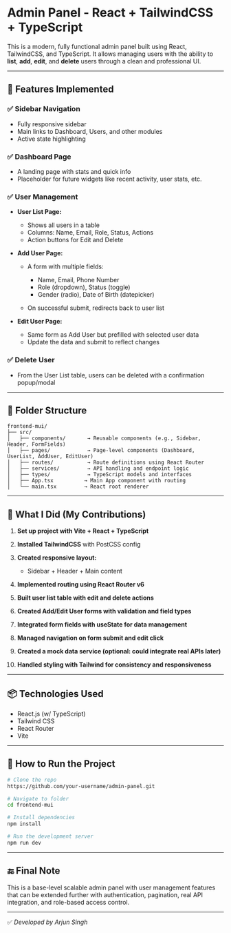 # Admin Panel - React + TailwindCSS + TypeScript

This is a modern, fully functional admin panel built using React, TailwindCSS, and TypeScript. It allows managing users with the ability to **list**, **add**, **edit**, and **delete** users through a clean and professional UI.

---

## 🚀 Features Implemented

### ✅ Sidebar Navigation

* Fully responsive sidebar
* Main links to Dashboard, Users, and other modules
* Active state highlighting

### ✅ Dashboard Page

* A landing page with stats and quick info
* Placeholder for future widgets like recent activity, user stats, etc.

### ✅ User Management

* **User List Page:**

  * Shows all users in a table
  * Columns: Name, Email, Role, Status, Actions
  * Action buttons for Edit and Delete

* **Add User Page:**

  * A form with multiple fields:

    * Name, Email, Phone Number
    * Role (dropdown), Status (toggle)
    * Gender (radio), Date of Birth (datepicker)
  * On successful submit, redirects back to user list

* **Edit User Page:**

  * Same form as Add User but prefilled with selected user data
  * Update the data and submit to reflect changes

### ✅ Delete User

* From the User List table, users can be deleted with a confirmation popup/modal

---

## 📁 Folder Structure

```
frontend-mui/
├── src/
│   ├── components/       → Reusable components (e.g., Sidebar, Header, FormFields)
│   ├── pages/            → Page-level components (Dashboard, UserList, AddUser, EditUser)
│   ├── routes/           → Route definitions using React Router
│   ├── services/         → API handling and endpoint logic
│   ├── types/            → TypeScript models and interfaces
│   ├── App.tsx          → Main App component with routing
│   └── main.tsx         → React root renderer
```

---

## 🧠 What I Did (My Contributions)

1. **Set up project with Vite + React + TypeScript**
2. **Installed TailwindCSS** with PostCSS config
3. **Created responsive layout:**

   * Sidebar + Header + Main content
4. **Implemented routing using React Router v6**
5. **Built user list table with edit and delete actions**
6. **Created Add/Edit User forms with validation and field types**
7. **Integrated form fields with useState for data management**
8. **Managed navigation on form submit and edit click**
9. **Created a mock data service (optional: could integrate real APIs later)**
10. **Handled styling with Tailwind for consistency and responsiveness**

---

## 📦 Technologies Used

* React.js (w/ TypeScript)
* Tailwind CSS
* React Router
* Vite

---

## 📌 How to Run the Project

```bash
# Clone the repo
https://github.com/your-username/admin-panel.git

# Navigate to folder
cd frontend-mui

# Install dependencies
npm install

# Run the development server
npm run dev
```


---

## 🔚 Final Note

This is a base-level scalable admin panel with user management features that can be extended further with authentication, pagination, real API integration, and role-based access control.

---

✅ *Developed by Arjun Singh*
